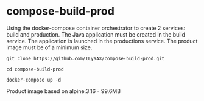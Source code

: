 # compose-build-prod

Using the docker-compose container orchestrator to create 2 services: build and production. The Java application must be created in the build service. 
The application is launched in the productions service. The product image must be of a minimum size.

```
git clone https://github.com/ILyaAX/compose-build-prod.git
```
```
cd compose-build-prod
```
```
docker-compose up -d
```


Product image based on alpine:3.16 - 99.6MB
